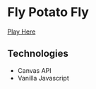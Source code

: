 # Fly Potato Fly
[Play Here](https://andy139.github.io/potato-game/)

## Technologies
- Canvas API
- Vanilla Javascript

